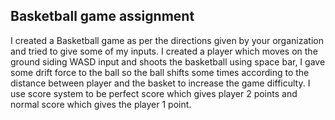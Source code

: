 Basketball game assignment
------------------------------------------------------------
I created a Basketball game as per the directions given by your organization and tried to give some of my inputs.
I created a player which moves on the ground siding WASD input and shoots the basketball using space bar, I gave some drift force to the ball so the ball shifts some times according to the distance between player and the basket to increase the game difficulty.
I use score system to be perfect score which gives player 2 points and normal score which gives the player 1 point.
